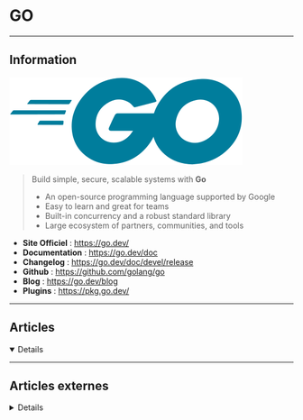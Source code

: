 # GO
----

## <i class="fa-solid fa-hashtag"></i> Information

![Logo](../../_media/developpement/go/go-logo-white.svg ':size=250 :no-zoom')


> <i class="fa-solid fa-quote-left"></i> Build simple, secure, scalable systems with **Go**
>
> - An open-source programming language supported by Google
> - Easy to learn and great for teams
> - Built-in concurrency and a robust standard library
> - Large ecosystem of partners, communities, and tools <i class="fa-solid fa-quote-left fa-rotate-180"></i>


- <i class="fa-solid fa-globe"></i> **Site Officiel** : https://go.dev/
- <i class="fa-solid fa-book"></i> **Documentation** : https://go.dev/doc
- <i class="fa-solid fa-file-circle-question"></i> **Changelog** : https://go.dev/doc/devel/release
- <i class="fa-brands fa-github"></i> **Github** : https://github.com/golang/go
- <i class="fab fa-blogger-b"></i> **Blog** : https://go.dev/blog
- <i class="fas fa-tools"></i> **Plugins** : https://pkg.go.dev/


---

## <i class="fa-regular fa-newspaper"></i> Articles

<details open>

</details>

---

## <i class="fa-solid fa-glasses"></i> Articles externes

<details>

- [Errors, Errors Everywhere: How We Centralized and Structured Error Handling](https://olivernguyen.io/w/namespace.error/)
- [7 Code Patterns in Go I Can’t Live Without](https://betterprogramming.pub/7-code-patterns-in-go-i-cant-live-without-f46f72f58c4b)
- [Code Challenge: using maps in Go to find a non repeating element in a slice](https://medium.com/@mirhasanov/code-challenge-using-maps-in-go-to-find-a-non-repeating-element-in-a-slice-eb7b4a61e231)
- [How to Go From Project Manager to Project Leader](https://medium.com/swlh/how-to-go-from-project-manager-to-project-leader-4ea7c09f4102)
- [Quest Newbie: Beat Saber — Go Native or PCVR Version?](https://darkuni.medium.com/quest-newbie-beat-saber-go-native-or-pcvr-version-33d42b268a77)
- [Want to Create REST APIs Without Any Server? Go Serverless](https://betterprogramming.pub/create-rest-apis-without-any-server-a4059f8ab443)
- [Golang — 1 Minute guide to Useful Tips and Libraries in 2022](https://blog.canopas.com/1-min-guide-to-golang-development-best-practices-in-2022-b50d846fd6c)
- [Options Pattern in Golang](https://levelup.gitconnected.com/options-pattern-in-golang-9a0384a9d8db)
- [Golang — 1 Minute guide to Useful Tips and Libraries in 2022](https://blog.canopas.com/1-min-guide-to-golang-development-best-practices-in-2022-b50d846fd6c)
- [Write an Agent Command-Line Interface](https://medium.com/pragmatic-programmers/write-an-agent-command-line-interface-ef6f85a9ec04)
- [1 min guide to Golang development best practices in 2022](https://blog.canopas.com/1-min-guide-to-golang-development-best-practices-in-2022-b50d846fd6c)
- [3 ways to copy files in Go](https://opensource.com/article/18/6/copying-files-go)
- [5 Useful Golang Modules Developers Should Know in 2021](https://medium.com/better-programming/5-useful-golang-modules-developers-should-know-in-2021-340ed21177e5)
- [An introduction to Go arrays and slices](https://opensource.com/article/18/7/introduction-go-arrays-and-slices)
- [An Introduction to the Strings Package in Go](https://www.digitalocean.com/community/tutorials/an-introduction-to-the-strings-package-in-go)
- [An Introduction to Working with Strings in Go](https://www.digitalocean.com/community/tutorials/an-introduction-to-working-with-strings-in-go)
- [Apprendre le langage Go en 2020](https://medium.com/@jb.leduigou/apprendre-le-langage-go-en-2020-1ad43ecaccb)
- [Astuces sécurité avec Golang](https://medium.com/inferenstar/astuces-s%C3%A9curit%C3%A9-avec-golang-7b7e88fc9cb)
- [Benchmarking With Go](https://dzone.com/articles/benchmarking-with-go)
- [Best Practices for Choosing a Go Module](https://dzone.com/articles/best-practices-for-choosing-a-go-module)
- [Best Practices in Go GUI Development [Tutorial]](https://hub.packtpub.com/best-practices-in-go-gui-development-tutorial/)
- [Build a concurrent TCP server in Go](https://opensource.com/article/18/5/building-concurrent-tcp-server-go)
- [Build a JSON over HTTP Server](https://medium.com/pragmatic-programmers/build-a-json-over-http-server-e2105fc6c162)
- [Build a JSON over HTTP Server](https://medium.com/pragmatic-programmers/build-a-json-over-http-server-e2105fc6c162s)
- [Build a Log](https://medium.com/pragmatic-programmers/build-a-log-bc5e219c6828)
- [Building Go Applications for Different Operating Systems and Architectures](https://www.digitalocean.com/community/tutorials/building-go-applications-for-different-operating-systems-and-architectures)
- [Building the Kubernetes go-client Using dep](https://dzone.com/articles/building-the-kubernetes-go-client-using-dep)
- [Comment utiliser Go avec MongoDB en utilisant le pilote MongoDB Go](https://www.digitalocean.com/community/tutorials/how-to-use-go-with-mongodb-using-the-mongodb-go-driver-fr)
- [Compiler du Go avec Gitlab CI](https://blog.jbriault.fr/go-and-gitlab/)
- [Connexion / déconnexion avec Gin](https://etienner.fr/connexion-deconnexion-avec-gin)
- [Create Golang Virtual Environments Using Conda In Linux](https://ostechnix.com/create-golang-virtual-environments-using-conda-in-linux/)
- [Create Versatile Microservices in Golang — Part 5 (Event Brokering With go-micro)](https://dzone.com/articles/create-versatile-microservices-in-golang-part-5-ev)
- [Create Versatile Microservices in Golang — Part 6 (Web Clients)](https://dzone.com/articles/create-versatile-microservices-in-golang-part-6-we)
- [Creating Custom Errors in Go](https://www.digitalocean.com/community/tutorials/creating-custom-errors-in-go)
- [Creating Microservices With Go— Part 1](https://medium.com/swlh/creating-microservices-with-go-part-1-2f9aff360db5)
- [Creating random, secure passwords in Go](https://opensource.com/article/18/5/creating-random-secure-passwords-go)
- [Cross-compiling made easy with Golang](https://opensource.com/article/21/1/go-cross-compiling)
- [Customizing Go Binaries with Build Tags](https://www.digitalocean.com/community/tutorials/customizing-go-binaries-with-build-tags)
- [Defining Methods in Go](https://www.digitalocean.com/community/tutorials/defining-methods-in-go)
- [Defining Structs in Go](https://www.digitalocean.com/community/tutorials/defining-structs-in-go)
- [Definir structs en Go](https://www.digitalocean.com/community/tutorials/defining-structs-in-go-es)
- [Developing a User Profile Store With Golang and a NoSQL Database](https://dzone.com/articles/developing-a-user-profile-store-with-golang-and-a)
- [Developing Applications with Go and NoSQL [Video]](https://dzone.com/articles/developing-applications-with-go-and-nosql)
- [Easily Install Golang In Linux Using Update-golang Script](https://ostechnix.com/easily-install-golang-in-linux-using-update-golang-script/)
- [Error Handling in Go that Every Beginner Should Know](https://dzone.com/articles/error-handling-in-go-that-every-beginner-should-kn)
- [Extend Your Golang App With Embedded WebAssembly Functions in WasmEdge](https://dzone.com/articles/golang-app-with-embedded-webassembly-functions-wasmedge)
- [Find security issues in Go code using gosec](https://opensource.com/article/20/9/gosec)
- [Getting Started With MongoDB Using Go](https://dzone.com/articles/getting-started-with-mongodb-using-go)
- [Go command and packages cheat sheet](https://opensource.com/article/18/10/go-command-and-packages-cheat-sheet)
- [Go Doesn't Need Generics](https://dzone.com/articles/go-doesnt-need-generics)
- [Go for Golang Introduction Environment Setup](https://dzone.com/articles/go-for-golang-introduction-amp-environment-setup)
- [Go is the best language](https://litbelb.medium.com/go-is-the-best-language-28378bc20310)
- [Go Microservices, Part 1: Building Microservices With Go](https://dzone.com/articles/go-microservices-blog-series-part-1)
- [Go Microservices, Part 2: Building Our First Service](https://dzone.com/articles/go-microservices-part-2-building-our-first-service)
- [Go tutorial: Build a card game with Golang](https://blog.devgenius.io/go-tutorial-build-a-card-game-with-golang-111cee17ed2)
- [Go Visitor Pattern](https://dzone.com/articles/go-visitor-pattern)
- [Go: Perhaps the Best Language for Building Scalable Code](https://opensourceforu.com/2020/01/go-perhaps-the-best-language-for-building-scalable-code/)
- [Golang for DevOps](https://dzone.com/articles/golang-for-devops-1)
- [Golang Race Detection](https://dzone.com/articles/golang-race-detection)
- [Golang: A Systems Programming Open Source Language by Google](https://opensourceforu.com/2019/02/golang-a-systems-programming-open-source-language-by-google/)
- [Golang: Three common programming Problems](https://medium.com/higher-order-functions/golang-three-common-programming-problems-3ef8baf006af)
- [Handling Errors in Go](https://www.digitalocean.com/community/tutorials/handling-errors-in-go)
- [Handling Panics in Go](https://www.digitalocean.com/community/tutorials/handling-panics-in-go)
- [Hazelcast for Go Getters, Part 1](https://dzone.com/articles/hazelcast-for-go-getters)
- [Hazelcast for Go Getters, Part 2](https://dzone.com/articles/hazelcast-for-go-getters-part-2)
- [How Concurrency and Parallelism works in Golang [Tutorial]](https://hub.packtpub.com/concurrency-and-parallelism-in-golang-tutorial/)
- [How to build a basic server side chatbot using Go](https://hub.packtpub.com/how-to-build-a-basic-server-side-chatbot-using-go/)
- [How to Build a Basic Web Server in Go](https://www.makeuseof.com/build-basic-web-server-go/)
- [How To Build a Beautiful GUI With Go](https://preettheman.medium.com/how-to-build-a-beautiful-gui-with-go-a2c87b68a7d9)
- [How To Build and Install Go Programs](https://www.digitalocean.com/community/tutorials/how-to-build-and-install-go-programs)
- [How To Construct For Loops in Go](https://www.digitalocean.com/community/tutorials/how-to-construct-for-loops-in-go)
- [How To Convert Data Types in Go](https://www.digitalocean.com/community/tutorials/how-to-convert-data-types-in-go)
- [How To Create a Restful Client in Go?](https://dzone.com/articles/how-to-create-a-restful-client-in-go)
- [How to Create a Simple Application in Go Language](https://linuxhint.com/create_simple_application_go_language/)
- [How To Deploy a Go Web Application Using Nginx on Ubuntu 18.04](https://www.digitalocean.com/community/tutorials/how-to-deploy-a-go-web-application-using-nginx-on-ubuntu-18-04)
- [How To Deploy a Go Web Application with Docker and Nginx on Ubuntu 18.04](https://www.digitalocean.com/community/tutorials/how-to-deploy-a-go-web-application-with-docker-and-nginx-on-ubuntu-18-04)
- [How to Deploy a Resilient Go Application to DigitalOcean Kubernetes](https://www.digitalocean.com/community/tutorials/how-to-deploy-resilient-go-app-digitalocean-kubernetes)
- [How To Do Math in Go with Operators](https://www.digitalocean.com/community/tutorials/how-to-do-math-in-go-with-operators)
- [How To Format Strings in Go](https://www.digitalocean.com/community/tutorials/how-to-format-strings-in-go)
- [How to Install Go (Golang) Compiler on Ubuntu 20.04](https://www.howtoforge.com/how-to-install-go-on-ubuntu-20-04/)
- [How To Install Go and Set Up a Local Programming Environment on Ubuntu 18.04](https://www.digitalocean.com/community/tutorials/how-to-install-go-and-set-up-a-local-programming-environment-on-ubuntu-18-04)
- [How To Install Go and Set Up a Local Programming Environment on Windows 10](https://www.digitalocean.com/community/tutorials/how-to-install-go-and-set-up-a-local-programming-environment-on-windows-10)
- [How to Install Go in Ubuntu 20.04](https://www.tecmint.com/install-go-in-ubuntu/)
- [How to Install Go on CentOS 7](https://linuxize.com/post/how-to-install-go-on-centos-7/)
- [How to Install Go on CentOS 7](https://www.rosehosting.com/blog/how-to-install-go-on-centos-7/)
- [How to Install Go on CentOS 8](https://linuxize.com/post/how-to-install-go-on-centos-8/)
- [How to Install Go on Debian 10 Linux](https://linuxize.com/post/how-to-install-go-on-debian-10/)
- [How To Install Go on Debian 10](https://www.digitalocean.com/community/tutorials/how-to-install-go-on-debian-10)
- [How to Install Go on Debian 9](https://linuxize.com/post/how-to-install-go-on-debian-9/)
- [How To Install Go on Debian 9](https://www.digitalocean.com/community/tutorials/how-to-install-go-on-debian-9)
- [How to Install Go on Linux Mint 20?](https://linuxhint.com/install-go-on-linux-mint-20/)
- [How To Install Go on Ubuntu 18.04](https://www.digitalocean.com/community/tutorials/how-to-install-go-on-ubuntu-18-04)
- [How to Install Go on Ubuntu 20.04](https://linuxize.com/post/how-to-install-go-on-ubuntu-20-04/)
- [How To Install Go on Ubuntu 20.04](https://www.digitalocean.com/community/tutorials/how-to-install-go-on-ubuntu-20-04)
- [How to Install Go Programming Language on Debian 11](https://www.howtoforge.com/how-to-install-go-on-debian-11/)
- [How to Install Go Programming Language on Linux (Ubuntu/Debian/CentOS)](https://www.howtoforge.com/how-to-install-go-programming-language-on-linux-ubuntu-debian-centos/)
- [How to query robots.txt](https://blog.sleeplessbeastie.eu/2019/07/25/how-to-query-robots-txt/)
- [How To Use Go with MongoDB Using the MongoDB Go Driver](https://www.digitalocean.com/community/tutorials/how-to-use-go-with-mongodb-using-the-mongodb-go-driver)
- [How To Use Interfaces in Go](https://www.digitalocean.com/community/tutorials/how-to-use-interfaces-in-go)
- [How To Use Struct Tags in Go](https://www.digitalocean.com/community/tutorials/how-to-use-struct-tags-in-go)
- [How To Use the Flag Package in Go](https://www.digitalocean.com/community/tutorials/how-to-use-the-flag-package-in-go)
- [How To Use Variables and Constants in Go](https://www.digitalocean.com/community/tutorials/how-to-use-variables-and-constants-in-go)
- [How To Use Variadic Functions in Go](https://www.digitalocean.com/community/tutorials/how-to-use-variadic-functions-in-go)
- [How to Write an HTTP REST API Server in Go in Minutes](https://dzone.com/articles/how-to-write-a-http-rest-api-server-in-go-in-minut)
- [How To Write Comments in Go](https://www.digitalocean.com/community/tutorials/how-to-write-comments-in-go)
- [How To Write Conditional Statements in Go](https://www.digitalocean.com/community/tutorials/how-to-write-conditional-statements-in-go)
- [How To Write Packages in Go](https://www.digitalocean.com/community/tutorials/how-to-write-packages-in-go)
- [How To Write Switch Statements in Go](https://www.digitalocean.com/community/tutorials/how-to-write-switch-statements-in-go)
- [How To Write Unit Tests in Go](https://www.digitalocean.com/community/tutorials/how-to-write-unit-tests-in-go-using-go-test-and-the-testing-package)
- [How To Write Your First Program in Go](https://www.digitalocean.com/community/tutorials/how-to-write-your-first-program-in-go)
- [Implementing a User-Space NFS Client in Go](https://dzone.com/articles/implementing-a-user-space-nfs-client-in-go-golang)
- [Implementing Garbage collection algorithms in Golang [Tutorial]](https://hub.packtpub.com/implementing-garbage-collection-algorithms-in-golang-tutorial/)
- [Implementing hashing algorithms in Golang [Tutorial]](https://hub.packtpub.com/implementing-hashing-algorithms-in-golang-tutorial/)
- [Implementing memory management with Golang’s garbage collector](https://hub.packtpub.com/implementing-memory-management-with-golang-garbage-collector/)
- [Importing Packages in Go](https://www.digitalocean.com/community/tutorials/importing-packages-in-go)
- [Installation of latest Go language binaries on Ubuntu 16.04 Xenial Xerus Linux](https://linuxconfig.org/installation-of-latest-go-language-binaries-on-ubuntu-16-04-xenial-xerus-linux)
- [Introducing the Defensive Coding Guide Go](http://redhat-crypto.gitlab.io/defensive-coding-guide/#chap-Defensive_Coding-Go)
- [Introductory Go Programming Tutorial](http://jayts.com/go/tutorial/01-intro.html)
- [Introductory Go Programming Tutorial](https://www.linuxjournal.com/content/introductory-go-programming-tutorial)
- [Job Queues in Go](https://www.opsdash.com/blog/job-queues-in-go.html)
- [L'Advent of Code 2020 en Go, jours 1 à 5](https://zestedesavoir.com/billets/3721/ladvent-of-code-2020-en-go-jours-1-a-5/)
- [LE WEB SCRAPING ET CRAWLING EN GOLANG](https://www.it-wars.com/posts/dev/le-web-scraping-et-crawling-en-golang/)
- [Learning Golang (Part 1)](https://dzone.com/articles/learning-golang-part-1)
- [Linux Namespaces and Go Started to Mix](https://dzone.com/articles/linux-namespaces-and-go-started-to-mix-1)
- [Locks versus channels in concurrent Go](https://opensource.com/article/18/7/locks-versus-channels-concurrent-go)
- [Logging Golang Apps with ELK and Logz.io](https://logz.io/blog/golang-logs/)
- [Makefile pour un projet Go (2019)](https://vincent.bernat.ch/fr/blog/2019-makefile-pour-golang)
- [Microservice avec Go et gRPC](https://codelabs.eleven-labs.com/course/fr/microservice-avec-go-et-grpc/)
- [MySQL Escaping on the Client-Side With Go](https://www.percona.com/blog/2020/06/11/mysql-escaping-on-the-client-side-with-go/)
- [Optimizing a Simple Ray-Tracer Written in Go Part 2](https://dzone.com/articles/optimizing-a-simple-ray-tracer-written-in-go-part-1)
- [RETOUR SUR UN LIVE-CODING DE DÉCOUVERTE DU LANGAGE GO](https://blog.eleven-labs.com/fr/retour-sur-un-live-coding-de-decouverte-du-langage-go/)
- [Seven Golang Features you must know about](https://medium.com/@thisisdasc/seven-golang-features-you-must-know-about-944485d413fe)
- [Stop debugging Go with Println and use Delve instead](https://opensource.com/article/20/6/debug-go-delve)
- [Structure of a Go Program](https://dzone.com/articles/structure-of-a-go-program)
- [Testing Certificate Chains in Go](https://dzone.com/articles/testing-certificate-chains-in-go)
- [The Best Machine Learning Libraries in Golang](https://www.opensourceforu.com/2021/04/the-best-machine-learning-libraries-in-golang/)
- [The Expression Problem in Go](https://dzone.com/articles/the-expression-problem-in-go)
- [Three Productive Go Patterns to Put on Your Radar](https://blog.appdynamics.com/engineering/three-productive-go-patterns-put-radar/)
- [Three Productive Go Patterns to Put on Your Radar](https://dzone.com/articles/three-productive-go-patterns-to-put-on-your-radar)
- [Ultimate Setup for Your Next Golang Project](https://martinheinz.dev/blog/5)
- [Un script pour builder son projet Go pour toutes les plateformes !](https://blog.jbriault.fr/un-script-pour-builder-pour-tous/)
- [Understanding Arrays and Slices in Go](https://www.digitalocean.com/community/tutorials/understanding-arrays-and-slices-in-go)
- [Understanding Arrays in Go](https://www.digitalocean.com/community/tutorials/understanding-arrays-in-go)
- [Understanding Boolean Logic in Go](https://www.digitalocean.com/community/tutorials/understanding-boolean-logic-in-go)
- [Understanding Data Types in Go](https://www.digitalocean.com/community/tutorials/understanding-data-types-in-go)
- [Understanding defer in Go](https://www.digitalocean.com/community/tutorials/understanding-defer-in-go)
- [Understanding Go Internals: defer, panic() and recover() functions [Tutorial]](https://hub.packtpub.com/understanding-go-internals-defer-panic-and-recover-functions-tutorial/)
- [Understanding init in Go](https://www.digitalocean.com/community/tutorials/understanding-init-in-go)
- [Understanding Maps in Go](https://www.digitalocean.com/community/tutorials/understanding-maps-in-go)
- [Understanding Package Visibility in Go](https://www.digitalocean.com/community/tutorials/understanding-package-visibility-in-go)
- [Understanding Pointers in Go](https://www.digitalocean.com/community/conceptual_articles/understanding-pointers-in-go?status=moved_permanently)
- [Understanding the GOPATH](https://www.digitalocean.com/community/tutorials/understanding-the-gopath)
- [Using Break and Continue Statements When Working with Loops in Go](https://www.digitalocean.com/community/tutorials/using-break-and-continue-statements-when-working-with-loops-in-go)
- [Using Different Versions of a Package in an Application via Go Modules](https://www.percona.com/blog/2020/03/09/using-different-versions-of-a-package-in-an-application-via-go-modules/)
- [Using ldflags to Set Version Information for Go Applications](https://www.digitalocean.com/community/tutorials/using-ldflags-to-set-version-information-for-go-applications)
- [Using PostgreSQL Arrays with Golang](https://www.opsdash.com/blog/postgres-arrays-golang.html)
- [Using PostgreSQL Full Text Search With Golang](https://www.opsdash.com/blog/postgres-full-text-search-golang.html)
- [What is Go?](https://www.digitalocean.com/community/tutorials/what-is-go)
- [Why Golang Is Top of Mind for DevOps Professionals](https://dzone.com/articles/why-golang-is-top-of-mind-for-devops-professionals)
- [Why we switched to GoLang](https://medium.com/@samuellaroche/why-we-switched-to-golang-53cb15868eef)
- [Writing a Simple Persistent Key-Value Store in Go](https://www.opsdash.com/blog/persistent-key-value-store-golang.html)
- [Writing PostgreSQL Triggers in Go](https://www.opsdash.com/blog/postgresql-triggers-golang.html)
- [Writing test functions in Golang [Tutorial]](https://hub.packtpub.com/writing-perform-test-functions-in-golang-tutorial/)
- [Zero downtime API in Golang](https://wutch.medium.com/zero-downtime-api-in-golang-d5b6a52cc0ed)

</details>
